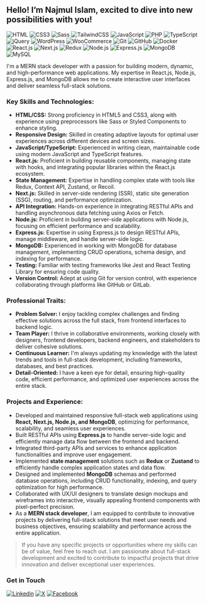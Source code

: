 ## Hello! I’m Najmul Islam, excited to dive into new possibilities with you!


![HTML](https://img.shields.io/badge/HTML-E34F26?style=flat-square&logo=html5&logoColor=white)
![CSS3](https://img.shields.io/badge/CSS-1572B6?style=flat-square&logo=css3&logoColor=white)
![Sass](https://img.shields.io/badge/SCSS-CC6699?style=flat-square&logo=sass&logoColor=white)
![TailwindCSS](https://img.shields.io/badge/Tailwindcss-38B2AC?style=flat-square&logo=tailwind-css&logoColor=white)
![JavaScript](https://img.shields.io/badge/JavaScript-F7DF1E?style=flat-square&logo=javascript&logoColor=black)
![PHP](https://img.shields.io/badge/PHP-777BB4?style=flat-square&logo=php&logoColor=white)
![TypeScript](https://img.shields.io/badge/TypeScript-007ACC?style=flat-square&logo=typescript&logoColor=white)
![jQuery](https://img.shields.io/badge/jQuery-0769AD?style=flat-square&logo=jquery&logoColor=white)
![WordPress](https://img.shields.io/badge/Wordpress-21759B?style=flat-square&logo=wordpress&logoColor=white)
![WooCommerce](https://img.shields.io/badge/WooCommerce-96588A?style=flat-square&logo=woocommerce&logoColor=white)
![Git](https://img.shields.io/badge/Git-F05032?style=flat-square&logo=git&logoColor=white)
![GitHub](https://img.shields.io/badge/GitHub-181717?style=flat-square&logo=github&logoColor=white)
![Docker](https://img.shields.io/badge/Docker-0CC1F3?style=flat-square&logo=docker&logoColor=white)
![React.js](https://img.shields.io/badge/React.js-0081CB?style=flat-square&logo=react&logoColor=61DAFB)
![Next.js](https://img.shields.io/badge/Next.js-000000?style=flat-square&logo=next.js&logoColor=white)
![Redux](https://img.shields.io/badge/Redux-764ABC?style=flat-square&logo=redux&logoColor=white)
![Node.js](https://img.shields.io/badge/Node.js-339933?style=flat-square&logo=node.js&logoColor=white)
![Express.js](https://img.shields.io/badge/Express.js-000000?style=flat-square&logo=express&logoColor=white)
![MongoDB](https://img.shields.io/badge/MongoDB-47A248?style=flat-square&logo=mongodb&logoColor=white)
![MySQL](https://img.shields.io/badge/MySQL-4479A1?style=flat-square&logo=mysql&logoColor=white)


I'm a MERN stack developer with a passion for building modern, dynamic, and high-performance web applications. My expertise in React.js, Node.js, Express.js, and MongoDB allows me to create interactive user interfaces and deliver seamless full-stack solutions.

### Key Skills and Technologies:
- **HTML/CSS:** Strong proficiency in HTML5 and CSS3, along with experience using preprocessors like Sass or Styled Components to enhance styling.
- **Responsive Design:** Skilled in creating adaptive layouts for optimal user experiences across different devices and screen sizes.
- **JavaScript/TypeScript:** Experienced in writing clean, maintainable code using modern JavaScript and TypeScript features.
- **React.js:** Proficient in building reusable components, managing state with hooks, and integrating popular libraries within the React.js ecosystem.
- **State Management:** Expertise in handling complex state with tools like Redux, Context API, Zustand, or Recoil.
- **Next.js:** Skilled in server-side rendering (SSR), static site generation (SSG), routing, and performance optimization.
- **API Integration:** Hands-on experience in integrating RESTful APIs and handling asynchronous data fetching using Axios or Fetch.
- **Node.js:** Proficient in building server-side applications with Node.js, focusing on efficient performance and scalability.
- **Express.js:** Expertise in using Express.js to design RESTful APIs, manage middleware, and handle server-side logic.
- **MongoDB:** Experienced in working with MongoDB for database management, implementing CRUD operations, schema design, and indexing for performance.
- **Testing:** Familiar with testing frameworks like Jest and React Testing Library for ensuring code quality.
- **Version Control:** Adept at using Git for version control, with experience collaborating through platforms like GitHub or GitLab.
  
### Professional Traits:
- **Problem Solver:** I enjoy tackling complex challenges and finding effective solutions across the full stack, from frontend interfaces to backend logic.
- **Team Player:** I thrive in collaborative environments, working closely with designers, frontend developers, backend engineers, and stakeholders to deliver cohesive solutions.
- **Continuous Learner:** I'm always updating my knowledge with the latest trends and tools in full-stack development, including frameworks, databases, and best practices.
- **Detail-Oriented:** I have a keen eye for detail, ensuring high-quality code, efficient performance, and optimized user experiences across the entire stack.
  
### Projects and Experience:
- Developed and maintained responsive full-stack web applications using **React, Next.js, Node.js, and MongoDB**, optimizing for performance, scalability, and seamless user experiences.
- Built RESTful APIs using **Express.js** to handle server-side logic and efficiently manage data flow between the frontend and backend.
- Integrated third-party APIs and services to enhance application functionalities and improve user engagement.
- Implemented **state management** solutions such as **Redux** or **Zustand** to efficiently handle complex application states and data flow.
- Designed and implemented **MongoDB** schemas and performed database operations, including CRUD functionality, indexing, and query optimization for high performance.
- Collaborated with UX/UI designers to translate design mockups and wireframes into interactive, visually appealing frontend components with pixel-perfect precision.
- As a **MERN stack developer**, I am equipped to contribute to innovative projects by delivering full-stack solutions that meet user needs and business objectives, ensuring scalability and performance across the entire application.

>If you have any specific projects or opportunities where my skills can be of value, feel free to reach out. I am passionate about full-stack development and excited to contribute to impactful projects that drive innovation and deliver exceptional user experiences.

### Get in Touch

[![Linkedin](https://img.shields.io/badge/LinkedIn-0077B5?style=flat-square&logo=linkedin&logoColor=white)](https://www.linkedin.com/in/najmulislam519/) 
[![X](https://img.shields.io/badge/Twitter-1DA1F2?style=flat-square&logo=x&logoColor=white)](https://x.com/najmulislam519)
[![Facebook](https://img.shields.io/badge/Facebook-1877F2?style=flat-square&logo=facebook&logoColor=white)](https://facebook.com/najmulislam519)
<!---
najmul-islam/najmul-islam is a ✨ special ✨ repository because its `README.md` (this file) appears on your GitHub profile.
You can click the Preview link to take a look at your changes.
--->

